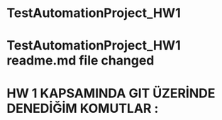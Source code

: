 # TestAutomationProject_HW1

# TestAutomationProject_HW1 readme.md file changed

# HW 1 KAPSAMINDA GIT ÜZERİNDE DENEDİĞİM KOMUTLAR :
<!--
Copyright (C) Microsoft Corporation. All rights reserved.
PS C:\Users\busra.demirbas\IdeaProjects\TEST> git clone https://github.com/demirbasbusra/TestAutomationProject_HW1.git
remote: Enumerating objects: 3, done.
remote: Counting objects: 100% (3/3), done.
remote: Total 3 (delta 0), reused 0 (delta 0), pack-reused 0
Receiving objects: 100% (3/3), done.
PS C:\Users\busra.demirbas\IdeaProjects\TEST> git branch test_branch
fatal: not a valid object name: 'master'
PS C:\Users\busra.demirbas\IdeaProjects\TEST> git checkout -b
error: switch `b' requires a value
PS C:\Users\busra.demirbas\IdeaProjects\TEST> git branch -a
PS C:\Users\busra.demirbas\IdeaProjects\TEST> git branch
PS C:\Users\busra.demirbas\IdeaProjects\TEST> git checkout new_branch
error: pathspec 'new_branch' did not match any file(s) known to git
PS C:\Users\busra.demirbas\IdeaProjects\TEST> dir

    Directory: C:\Users\busra.demirbas\IdeaProjects\TEST


Mode                 LastWriteTime         Length Name
----                 -------------         ------ ----
d-----        11.12.2023     10:35                .idea
d-----        11.12.2023     10:24                src
d-----        11.12.2023     10:35                TestAutomationProject_HW1
-a----        11.12.2023     10:24            490 .gitignore
-a----        11.12.2023     10:24            643 pom.xml


PS C:\Users\busra.demirbas\IdeaProjects\TEST> git status
On branch master

No commits yet

Changes to be committed:
(use "git rm --cached <file>..." to unstage)
new file:   .gitignore
new file:   .idea/.gitignore
new file:   .idea/misc.xml
new file:   .idea/vcs.xml
new file:   pom.xml
new file:   src/main/java/org/example/Main.java
Changes not staged for commit:
(use "git restore <file>..." to discard changes in working directory)
modified:   .idea/vcs.xml
modified:   pom.xml
modified:   src/main/java/org/example/Main.java

Untracked files:
(use "git add <file>..." to include in what will be committed)
.idea/encodings.xml

PS C:\Users\busra.demirbas\IdeaProjects\TEST> git add README.md
fatal: pathspec 'README.md' did not match any files
PS C:\Users\busra.demirbas\IdeaProjects\TEST> git commit -m "README.md file changed"
[master (root-commit) 4c66260] README.md file changed
6 files changed, 88 insertions(+)
create mode 100644 .gitignore
create mode 100644 .idea/misc.xml
create mode 100644 pom.xml
create mode 100644 src/main/java/org/example/Main.java
PS C:\Users\busra.demirbas\IdeaProjects\TEST> hit history
hit : The term 'hit' is not recognized as the name of a cmdlet, function, script file, or operable program. Check the spelling of the name, or if a path was included, verify that the path is correct and try again.
At line:1 char:1
+ hit history
+ ~~~
    + CategoryInfo          : ObjectNotFound: (hit:String) [], CommandNotFoundException
    + FullyQualifiedErrorId : CommandNotFoundException

PS C:\Users\busra.demirbas\IdeaProjects\TEST> git history
git: 'history' is not a git command. See 'git --help'.
PS C:\Users\busra.demirbas\IdeaProjects\TEST> git --help
usage: git [-v | --version] [-h | --help] [-C <path>] [-c <name>=<value>]
[--exec-path[=<path>]] [--html-path] [--man-path] [--info-path]
[-p | --paginate | -P | --no-pager] [--no-replace-objects] [--bare]
[--git-dir=<path>] [--work-tree=<path>] [--namespace=<name>]
[--super-prefix=<path>] [--config-env=<name>=<envvar>]
<command> [<args>]

These are common Git commands used in various situations:

start a working area (see also: git help tutorial)
clone     Clone a repository into a new directory
init      Create an empty Git repository or reinitialize an existing one

work on the current change (see also: git help everyday)
add       Add file contents to the index
mv        Move or rename a file, a directory, or a symlink
restore   Restore working tree files
rm        Remove files from the working tree and from the index

examine the history and state (see also: git help revisions)
bisect    Use binary search to find the commit that introduced a bug
diff      Show changes between commits, commit and working tree, etc
grep      Print lines matching a pattern
log       Show commit logs
show      Show various types of objects
status    Show the working tree status

grow, mark and tweak your common history
branch    List, create, or delete branches
commit    Record changes to the repository
merge     Join two or more development histories together
rebase    Reapply commits on top of another base tip
switch    Switch branches
tag       Create, list, delete or verify a tag object signed with GPG

collaborate (see also: git help workflows)
fetch     Download objects and refs from another repository
pull      Fetch from and integrate with another repository or a local branch
push      Update remote refs along with associated objects

'git help -a' and 'git help -g' list available subcommands and some
concept guides. See 'git help <command>' or 'git help <concept>'
to read about a specific subcommand or concept.
See 'git help git' for an overview of the system.
PS C:\Users\busra.demirbas\IdeaProjects\TEST> git log
commit f65120200995131d5b2a5a4e3b417dbfe8592d95 (HEAD -> master)
Author: Büşra Demirbaş <busra.demirbas@defacto.com>
Date:   Mon Dec 11 10:41:38 2023 +0300

    README.md file changed

commit 4c66260102aacebbea3fa5ba0a6145da4eae01e6
Author: Büşra Demirbaş <busra.demirbas@defacto.com>
Date:   Mon Dec 11 10:40:07 2023 +0300

    README.md file changed
PS C:\Users\busra.demirbas\IdeaProjects\TEST> 
-->